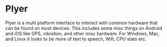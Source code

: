 # Plyer

Plyer is a multi platform interface to interact with common hardware that can be found on most devices.
This includes some misc things on Android and iOS like GPS, vibration, and other misc hardware.
For Windows, Mac, and Linux it looks to be more of text to speech, Wifi, CPU stats etc.
